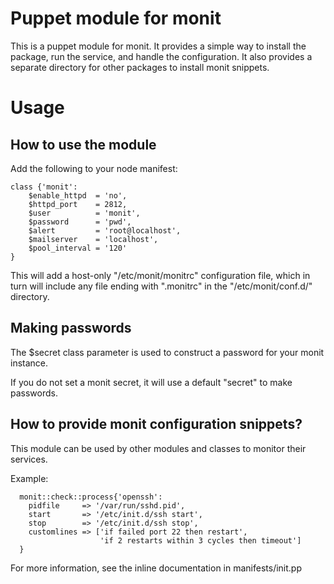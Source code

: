  Puppet module for monit
=========================

This is a puppet module for monit.  It provides a simple way to install the
package, run the service, and handle the configuration.  It also provides a
separate directory for other packages to install monit snippets.

Usage
=====

How to use the module
---------------------

Add the following to your node manifest:

```shell
class {'monit':
    $enable_httpd  = 'no',
    $httpd_port    = 2812,
	$user          = 'monit',
    $password      = 'pwd',
    $alert         = 'root@localhost',
    $mailserver    = 'localhost',
    $pool_interval = '120'
}
```

This will add a host-only "/etc/monit/monitrc" configuration file, which in
turn will include any file ending with ".monitrc" in the "/etc/monit/conf.d/"
directory.

Making passwords
----------------

The $secret class parameter is used to construct a password for your monit
instance.

If you do not set a monit secret, it will use a default "secret" to make
passwords.

How to provide monit configuration snippets?
--------------------------------------------

This module can be used by other modules and classes to monitor their services.

Example:

```shell
  monit::check::process{'openssh':
    pidfile     => '/var/run/sshd.pid',
    start       => '/etc/init.d/ssh start',
    stop        => '/etc/init.d/ssh stop',
    customlines => ['if failed port 22 then restart',
                    'if 2 restarts within 3 cycles then timeout']
  }
```

For more information, see the inline documentation in manifests/init.pp

